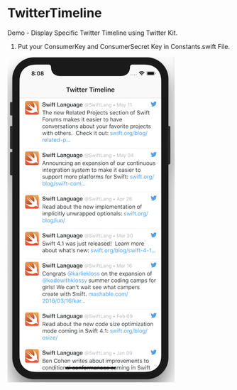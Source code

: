 # TwitterTimeline
Demo -  Display Specific Twitter Timeline using Twitter Kit.
1. Put your ConsumerKey and ConsumerSecret Key in Constants.swift File.

![alt text](https://raw.githubusercontent.com/raj-engineer/TwitterTimeline/master/Screenshot/Screen%20Shot%202018-06-08%20at%208.08.40%20PM.png)   





